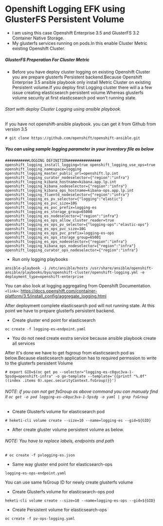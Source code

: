 # Openshift Logging EFK using GlusterFS Persistent Volume
- I am using this case Openshift Enterprise 3.5 and GlusterFS 3.2 Container Native Storage.
- My glusterfs services running on pods.In this enable Cluster Metric existing Openshift Cluster.


##### GlusterFS Preperation For Cluster Metric
-  Before you have deploy cluster logging on existing Openshift Cluster you are prepare glusterfs Persistent backend.Because Openshift Enterprise 3.5 ansible playbook only install Metric Cluster on existing Persistent volume.If you deploy first Logging cluster there will a a few issue creating elasticsearch persistent volume.Whereas glusterfs volume security at first elasticsearch pod won't running state.
###### Start with deploy Cluster Logging using ansible playbook.

If you have not openshift-ansible playbook. you can get it from Github from version 3.5

`# git clone https://github.com/openshift/openshift-ansible.git`

##### You can using sample logging parameter in your inventory file as below
`###########LOGGING DEFINITION###############
openshift_logging_install_logging=true
openshift_logging_use_ops=true
openshift_logging_namespace=logging
openshift_logging_master_public_url=openshift.lp.int                      
openshift_logging_curator_nodeselector={"region":"infra"}
openshift_logging_kibana_hostname=kibana.app.lp.int
openshift_logging_kibana_nodeselector={"region":"infra"}
openshift_logging_kibana_ops_hostname=kibana-ops.app.lp.int
openshift_logging_fluentd_nodeselector={"region":"infra"}
openshift_logging_es_pv_selector={"logging":"elastic"}
openshift_logging_es_pvc_size=10G
openshift_logging_es_pvc_prefix=logging-es
openshift_logging_es_storage_group=65000
openshift_logging_es_nodeselector={"region":"infra"}
openshift_logging_es_ops_allow_cluster_reader=true
openshift_logging_es_ops_pv_selector={"logging-ops":"elastic-ops"}
openshift_logging_es_ops_pvc_size=10G
openshift_logging_es_ops_pvc_prefix=logging-es-ops
openshift_logging_es_ops_storage_group=65001
openshift_logging_es_ops_nodeselector={"region":"infra"}
openshift_logging_kibana_ops_nodeselector={"region":"infra"}
openshift_logging_curator_ops_nodeselector={"region":"infra"}
`
- Run only logging playbooks

`ansible-playbook -i /etc/ansible/hosts /usr/share/ansible/openshift-ansible/playbooks/byo/openshift-cluster/openshift-logging.yml -e deployment_type=openshift-enterprise`


You can also look at logging aggregating from Openshift Documentation.
`<link>`: https://docs.openshift.com/container-platform/3.5/install_config/aggregate_logging.html

After deployment complete elasticsearch pod will not running state.
At this point we have to prepare glusterfs persistent backend.
-  Create gluster end point for elasticsearch

`oc create -f logging-es-endpoint.yaml`

- You do not need create exstra service because ansible playbook create all services

After It's done we have to get fsgroup from elasticsearch pod as below.Because elasticsearch application has to required permssion to write to the glusterfs persistent Volume

`# export GID=$(oc get po --selector="logging-es-c8quc3va-1-5psdg=openshift-infra" -o go-template --template='{{printf "%.0f" ((index .items 0).spec.securityContext.fsGroup)}}')`

###### NOTE: if you can not get fsGroup as above command you can manualy find it `oc get -o pod logging-es-c8quc3va-1-5psdg -o yaml | grep fsGroup`

- Create Glusterfs volume for elasticsearch pod

`# heketi-cli volume create --size=10 --name=logging-es --gid=${GID}`

- After create gluster volume persistent volume as below.

###### NOTE: You have to replace labels, endpoints and path

`# oc create -f pvlogging-es.json`

- Same way gluster end point for elasticsearch-ops

`logging-es-ops-endpoint.yaml`

You can use same fsGroup ID for newly create glusterfs volume

- Create Glusterfs volume for elasticsearch-ops pod

`heketi-cli volume create --size=10 --name=logging-es-ops --gid=${GID}`

- Create Persistent volume for elasticsearch-ops

`oc create -f pv-ops-logging.yaml`
